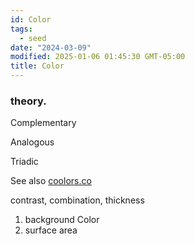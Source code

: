 ```yaml
---
id: Color
tags:
  - seed
date: "2024-03-09"
modified: 2025-01-06 01:45:30 GMT-05:00
title: Color
---
```


### theory.

Complementary

Analogous

Triadic

See also [coolors.co](coolors.co)

contrast, combination, thickness

1. background Color
2. surface area
